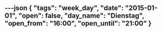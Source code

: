 ---json
{
"tags": "week_day",
  "date": "2015-01-01",
  "open": false,
  "day_name": "Dienstag",
  "open_from": "16:00",
  "open_until": "21:00"
}
---
